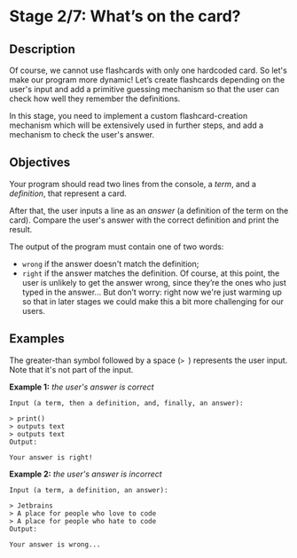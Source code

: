 # Stage 2/7: What’s on the card?
## Description
Of course, we cannot use flashcards with only one hardcoded card. So let's make our program more dynamic! Let’s create flashcards depending on the user's input and add a primitive guessing mechanism so that the user can check how well they remember the definitions.

In this stage, you need to implement a custom flashcard-creation mechanism which will be extensively used in further steps, and add a mechanism to check the user's answer.

## Objectives
Your program should read two lines from the console, a <i>term</i>, and a <i>definition</i>, that represent a card.

After that, the user inputs a line as an <i>answer</i> (a definition of the term on the card). Compare the user's answer with the correct definition and print the result.

The output of the program must contain one of two words:

- `wrong` if the answer doesn't match the definition;
- `right` if the answer matches the definition.
Of course, at this point, the user is unlikely to get the answer wrong, since they’re the ones who just typed in the answer... But don’t worry: right now we're just warming up so that in later stages we could make this a bit more challenging for our users.

## Examples
The greater-than symbol followed by a space (`> `) represents the user input. Note that it's not part of the input.

<b>Example 1:</b> <i>the user's answer is correct</i>
```
Input (a term, then a definition, and, finally, an answer):

> print()
> outputs text
> outputs text
Output:

Your answer is right!
```

<b>Example 2:</b> <i>the user's answer is incorrect</i>
```
Input (a term, a definition, an answer):

> Jetbrains
> A place for people who love to code
> A place for people who hate to code
Output:

Your answer is wrong...
```
